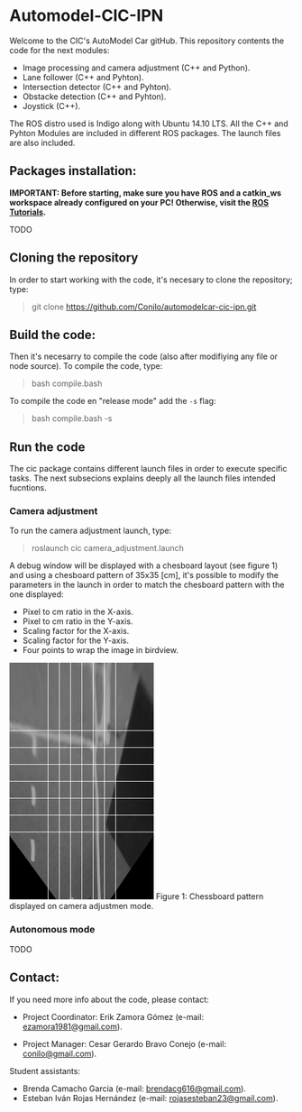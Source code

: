 # Automodel-CIC-IPN
Welcome to the CIC's AutoModel Car gitHub. This repository contents the code for the next modules:

- Image processing and camera adjustment (C++ and Python).
- Lane follower (C++ and Pyhton).
- Intersection detector (C++ and Pyhton).
- Obstacke detection (C++ and Pyhton).
- Joystick (C++).

The ROS distro used is Indigo along with Ubuntu 14.10 LTS. All the C++ and Pyhton Modules are included in different ROS packages. The launch files are also included.

## Packages installation:

**IMPORTANT: Before starting, make sure you have ROS and a catkin_ws workspace already configured on your PC! Otherwise, visit the [ROS Tutorials](http://wiki.ros.org/ROS/Tutorials/InstallingandConfiguringROSEnvironment).**

TODO

## Cloning the repository
In order to start working with the code, it's necesary to clone the repository; type:

> git clone https://github.com/Conilo/automodelcar-cic-ipn.git

## Build the code:
Then it's necesarry to compile the code (also after modifiying any file or node source). To compile the code, type:

> bash compile.bash

To compile the code en "release mode" add the `-s` flag:

> bash compile.bash -s

## Run the code
The cic package contains different launch files in order to execute specific tasks. The next subsecions explains deeply all the launch files intended fucntions.

### Camera adjustment

To run the camera adjustment launch, type:

> roslaunch cic camera_adjustment.launch

A debug window will be displayed with a chesboard layout (see figure 1) and using a chesboard pattern of 35x35 [cm], it's possible to modify the parameters in the launch in order to match the chesboard pattern with the one displayed:

- Pixel to cm ratio in the X-axis.
- Pixel to cm ratio in the Y-axis.
- Scaling factor for the X-axis.
- Scaling factor for the Y-axis.
- Four points to wrap the image in birdview.

![](img/calibration_window.png)
Figure 1: Chessboard pattern displayed on camera adjustmen mode.

### Autonomous mode
TODO

## Contact:
If you need more info about the code, please contact:

* Project Coordinator:
Erik Zamora Gómez (e-mail: ezamora1981@gmail.com).

* Project Manager: 
Cesar Gerardo Bravo Conejo  (e-mail: conilo@gmail.com).

Student assistants:
- Brenda Camacho Garcia (e-mail: brendacg616@gmail.com).
- Esteban Iván Rojas Hernández (e-mail: rojasesteban23@gmail.com).
